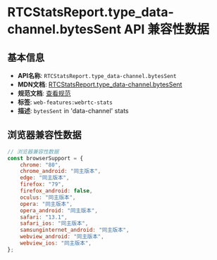 # RTCStatsReport.type_data-channel.bytesSent API 兼容性数据

## 基本信息

- **API名称**: `RTCStatsReport.type_data-channel.bytesSent`
- **MDN文档**: [RTCStatsReport.type_data-channel.bytesSent](https://developer.mozilla.org/docs/Web/API/RTCDataChannelStats/bytesSent)
- **规范文档**: [查看规范](https://w3c.github.io/webrtc-stats/#dom-rtcdatachannelstats-bytessent)
- **标签**: `web-features:webrtc-stats`
- **描述**: `bytesSent` in 'data-channel' stats

## 浏览器兼容性数据

```javascript
// 浏览器兼容性数据
const browserSupport = {
    chrome: "80",
    chrome_android: "同主版本",
    edge: "同主版本",
    firefox: "79",
    firefox_android: false,
    oculus: "同主版本",
    opera: "同主版本",
    opera_android: "同主版本",
    safari: "13.1",
    safari_ios: "同主版本",
    samsunginternet_android: "同主版本",
    webview_android: "同主版本",
    webview_ios: "同主版本",
};

```

